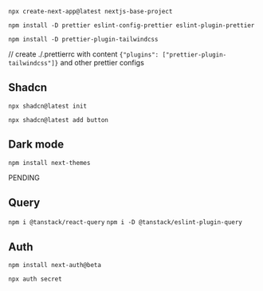 `npx create-next-app@latest nextjs-base-project`

`npm install -D prettier eslint-config-prettier eslint-plugin-prettier`

`npm install -D prettier-plugin-tailwindcss`

// create ./.prettierrc with content `{"plugins": ["prettier-plugin-tailwindcss"]}` and other prettier configs


## Shadcn

`npx shadcn@latest init`

`npx shadcn@latest add button`



## Dark mode

`npm install next-themes`


PENDING

## Query

`npm i @tanstack/react-query`
`npm i -D @tanstack/eslint-plugin-query`


## Auth

`npm install next-auth@beta`

`npx auth secret`